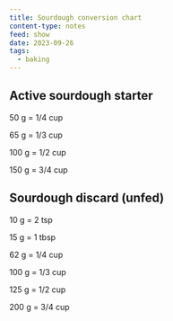```yaml
---
title: Sourdough conversion chart
content-type: notes
feed: show
date: 2023-09-26
tags:
  - baking
---
```


## Active sourdough starter
50 g = 1/4 cup

65 g = 1/3 cup

100 g = 1/2 cup

150 g = 3/4 cup

## Sourdough discard (unfed)
10 g = 2 tsp

15 g = 1 tbsp

62 g = 1/4 cup

100 g = 1/3 cup

125 g = 1/2 cup

200 g = 3/4 cup